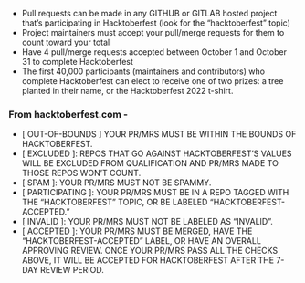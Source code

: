 - Pull requests can be made in any GITHUB or GITLAB hosted project that’s participating in Hacktoberfest (look for the “hacktoberfest” topic)
- Project maintainers must accept your pull/merge requests for them to count toward your total
- Have 4 pull/merge requests accepted between October 1 and October 31 to complete Hacktoberfest
- The first 40,000 participants (maintainers and contributors) who complete Hacktoberfest can elect to receive one of two prizes: a tree planted in their name, or the Hacktoberfest 2022 t-shirt.

### From hacktoberfest.com -

- [ OUT-OF-BOUNDS ]
YOUR PR/MRS MUST BE WITHIN THE BOUNDS OF HACKTOBERFEST.
- [ EXCLUDED ]:
 REPOS THAT GO AGAINST HACKTOBERFEST’S VALUES WILL BE EXCLUDED FROM QUALIFICATION AND PR/MRS MADE TO THOSE REPOS WON’T COUNT.
- [ SPAM ]: 
YOUR PR/MRS MUST NOT BE SPAMMY.
- [ PARTICIPATING ]: 
YOUR PR/MRS MUST BE IN A REPO TAGGED WITH THE “HACKTOBERFEST” TOPIC, OR BE LABELED “HACKTOBERFEST-ACCEPTED.”
- [ INVALID ]: 
YOUR PR/MRS MUST NOT BE LABELED AS “INVALID”.
- [ ACCEPTED ]: 
YOUR PR/MRS MUST BE MERGED, HAVE THE “HACKTOBERFEST-ACCEPTED” LABEL, OR HAVE AN OVERALL APPROVING REVIEW.
ONCE YOUR PR/MRS PASS ALL THE CHECKS ABOVE, IT WILL BE ACCEPTED FOR HACKTOBERFEST AFTER THE 7-DAY REVIEW PERIOD.
